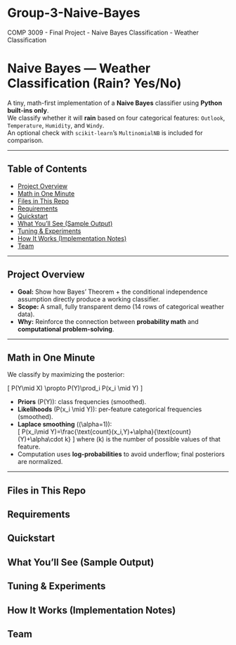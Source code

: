 # Group-3-Naive-Bayes
COMP 3009 - Final Project - Naive Bayes Classification - Weather Classification

# Naive Bayes — Weather Classification (Rain? Yes/No)

A tiny, math-first implementation of a **Naive Bayes** classifier using **Python built-ins only**.  
We classify whether it will **rain** based on four categorical features: `Outlook`, `Temperature`, `Humidity`, and `Windy`.  
An optional check with `scikit-learn`’s `MultinomialNB` is included for comparison.

---

## Table of Contents
- [Project Overview](#project-overview)
- [Math in One Minute](#math-in-one-minute)
- [Files in This Repo](#files-in-this-repo)
- [Requirements](#requirements)
- [Quickstart](#quickstart)
- [What You’ll See (Sample Output)](#what-youll-see-sample-output)
- [Tuning & Experiments](#tuning--experiments)
- [How It Works (Implementation Notes)](#how-it-works-implementation-notes)
- [Team](#team)

---

## Project Overview

- **Goal:** Show how Bayes’ Theorem + the conditional independence assumption directly produce a working classifier.
- **Scope:** A small, fully transparent demo (14 rows of categorical weather data).
- **Why:** Reinforce the connection between **probability math** and **computational problem-solving**.

---

## Math in One Minute

We classify by maximizing the posterior:

\[
P(Y\mid X) \propto P(Y)\prod_i P(x_i \mid Y)
\]

- **Priors** \(P(Y)\): class frequencies (smoothed).
- **Likelihoods** \(P(x_i \mid Y)\): per-feature categorical frequencies (smoothed).
- **Laplace smoothing** (\(\alpha=1\)):  
  \[
  P(x_i\mid Y)=\frac{\text{count}(x_i,Y)+\alpha}{\text{count}(Y)+\alpha\cdot k}
  \]
  where \(k\) is the number of possible values of that feature.
- Computation uses **log-probabilities** to avoid underflow; final posteriors are normalized.

---

## Files in This Repo

## Requirements

## Quickstart

## What You’ll See (Sample Output)

## Tuning & Experiments

## How It Works (Implementation Notes)

## Team

